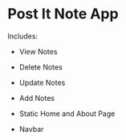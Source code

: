 # Post It Note App

Includes:

* View Notes

* Delete Notes

* Update Notes

* Add Notes

* Static Home and About Page

* Navbar
